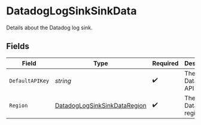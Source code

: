 # DatadogLogSinkSinkData

Details about the Datadog log sink.


## Fields

| Field                                                                               | Type                                                                                | Required                                                                            | Description                                                                         | Example                                                                             |
| ----------------------------------------------------------------------------------- | ----------------------------------------------------------------------------------- | ----------------------------------------------------------------------------------- | ----------------------------------------------------------------------------------- | ----------------------------------------------------------------------------------- |
| `DefaultAPIKey`                                                                     | *string*                                                                            | :heavy_check_mark:                                                                  | The Datadog API key.                                                                | abcdef12345678900000000000000000                                                    |
| `Region`                                                                            | [DatadogLogSinkSinkDataRegion](../../models/shared/datadoglogsinksinkdataregion.md) | :heavy_check_mark:                                                                  | The Datadog region.                                                                 | eu                                                                                  |